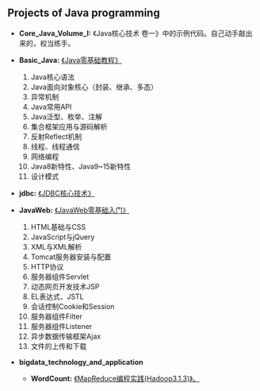 ## Projects of Java programming

- **Core_Java_Volume_I:** 《Java核心技术 卷一》中的示例代码。自己动手敲出来的，权当练手。

- **Basic_Java:** [《Java零基础教程》](https://www.bilibili.com/video/BV1Kb411W75N)
    1. Java核心语法
    2. Java面向对象核心（封装、继承、多态）
    3. 异常机制
    4. Java常用API
    5. Java泛型、枚举、注解
    6. 集合框架应用与源码解析
    7. 反射Reflect机制
    8. 线程、线程通信
    9. 网络编程
    10. Java8新特性、Java9~15新特性
    11. 设计模式 


- **jdbc:** [《JDBC核心技术》](https://www.bilibili.com/video/BV1eJ411c7rf)

- **JavaWeb:** [《JavaWeb零基础入门》](https://www.bilibili.com/video/BV1Y7411K7zz)
    1. HTML基础与CSS
    2. JavaScript与jQuery
    3. XML与XML解析
    4. Tomcat服务器安装与配置
    5. HTTP协议
    6. 服务器组件Servlet
    7. 动态网页开发技术JSP
    8. EL表达式、JSTL
    9. 会话控制Cookie和Session
    10. 服务器组件Filter
    11. 服务器组件Listener
    12. 异步数据传输框架Ajax
    13. 文件的上传和下载

- **bigdata_technology_and_application**
    - **WordCount:** [《MapReduce编程实践(Hadoop3.1.3)》。](http://dblab.xmu.edu.cn/blog/2481-2/)